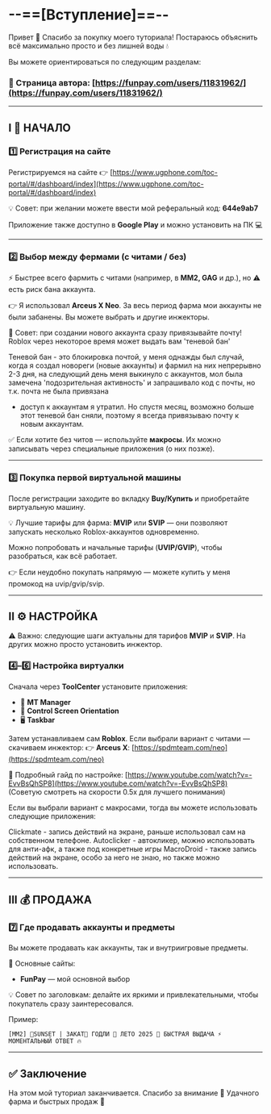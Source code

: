 # --==\[Вступление]==--

Привет 👋 Спасибо за покупку моего туториала! Постараюсь объяснить всё максимально просто и без лишней воды 💧

Вы можете ориентироваться по следующим разделам:

### 📌 Страница автора: [https://funpay.com/users/11831962/](https://funpay.com/users/11831962/)

---

## I 🚀 НАЧАЛО

### 1️⃣ Регистрация на сайте

Регистрируемся на сайте 👉 [https://www.ugphone.com/toc-portal/#/dashboard/index](https://www.ugphone.com/toc-portal/#/dashboard/index)

💡 Совет: при желании можете ввести мой реферальный код: **644e9ab7**

Приложение также доступно в **Google Play** и можно установить на ПК 💻

---

### 2️⃣ Выбор между фермами (с читами / без)

⚡ Быстрее всего фармить с читами (например, в **MM2, GAG** и др.), но ⚠️ есть риск бана аккаунта.

👉 Я использовал **Arceus X Neo**. За весь период фарма мои аккаунты не были забанены. Вы можете выбрать и другие инжекторы.

📌 Совет: при создании нового аккаунта сразу привязывайте почту! Roblox через некоторое время может выдать вам 'теневой бан'

Теневой бан - это блокировка почтой, у меня однажды был случай, когда я создал новореги (новые аккаунты) и фармил на них непрерывно 2-3 дня, 
на следующий день меня выкинуло с аккаунтов, мол была замечена 'подозрительная активность' и запрашивало код с почты, но т.к. почта не была привязана
- доступ к аккаунтам я утратил. Но спустя месяц, возможно больше этот теневой бан сняли, поэтому я всегда привязываю почту к новым аккаунтам.

✅ Если хотите без читов — используйте **макросы**. Их можно записывать через специальные приложения (о них позже).

---

### 3️⃣ Покупка первой виртуальной машины

После регистрации заходите во вкладку **Buy/Купить** и приобретайте виртуальную машину.

💡 Лучшие тарифы для фарма: **MVIP** или **SVIP** — они позволяют запускать несколько Roblox-аккаунтов одновременно.

Можно попробовать и начальные тарифы (**UVIP/GVIP**), чтобы разобраться, как всё работает.

👉 Если неудобно покупать напрямую — можете купить у меня промокод на uvip/gvip/svip.

---

## II ⚙️ НАСТРОЙКА

⚠️ Важно: следующие шаги актуальны для тарифов **MVIP** и **SVIP**. На других можно просто установить инжектор.

### 4️⃣–6️⃣ Настройка виртуалки

Сначала через **ToolCenter** установите приложения:

* 📂 **MT Manager**
* 📱 **Control Screen Orientation**
* 🖥 **Taskbar**

Затем устанавливаем сам **Roblox**. Если выбрали вариант с читами — скачиваем инжектор:
👉 **Arceus X**: [https://spdmteam.com/neo](https://spdmteam.com/neo)

🎥 Подробный гайд по настройке: [https://www.youtube.com/watch?v=-EvvBsQhSP8](https://www.youtube.com/watch?v=-EvvBsQhSP8)
(Советую смотреть на скорости 0.5x для лучшего понимания)

Если вы выбрали вариант с макросами, тогда вы можете использовать следующие приложения:

Clickmate - запись действий на экране, раньше использовал сам на собственном телефоне.
Autoclicker - автокликер, можно использовать для анти-афк, а также под конкретные игры
MacroDroid - также запись действий на экране, особо за него не знаю, но также можно использовать.

---

## III 💰 ПРОДАЖА

### 7️⃣ Где продавать аккаунты и предметы

Вы можете продавать как аккаунты, так и внутриигровые предметы.

🔑 Основные сайты:

* **FunPay** — мой основной выбор

💡 Совет по заголовкам: делайте их яркими и привлекательными, чтобы покупатель сразу заинтересовался.

Пример:

```
[MM2] 💛SUNSET | ЗАКАТ💛 ГОДЛИ 💛 ЛЕТО 2025 💛 БЫСТРАЯ ВЫДАЧА ⚡ МОМЕНТАЛЬНЫЙ ОТВЕТ 🔥
```

---

## ✅ Заключение

На этом мой туториал заканчивается. Спасибо за внимание 🙏 Удачного фарма и быстрых продаж 💸
